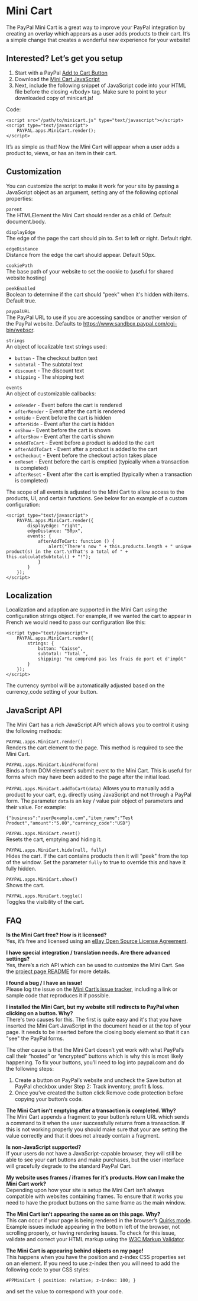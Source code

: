 Mini Cart
=========

The PayPal Mini Cart is a great way to improve your PayPal integration by creating an overlay which appears as a user adds products to their cart. It’s a simple change that creates a wonderful new experience for your website!



Interested? Let’s get you setup
-------------------------------

1. Start with a PayPal [Add to Cart Button](https://www.sandbox.paypal.com/cgi-bin/webscr?cmd=p/xcl/web-accept-to-sc-button-outside)
2. Download the [Mini Cart JavaScript](https://github.com/jeffharrell/MiniCart/archives/master)
3. Next, include the following snippet of JavaScript code into your HTML file before the closing &lt;/body&gt; tag. Make sure to point to your downloaded copy of minicart.js!

Code: 

    <script src="/path/to/minicart.js" type="text/javascript"></script>
    <script type="text/javascript">
        PAYPAL.apps.MiniCart.render();
    </script>

It’s as simple as that! Now the Mini Cart will appear when a user adds a product to, views, or has an item in their cart.



Customization
-------------

You can customize the script to make it work for your site by passing a JavaScript object as an argument, setting any of the following optional properties:

`parent`  
The HTMLElement the Mini Cart should render as a child of. Default document.body.

`displayEdge`  
The edge of the page the cart should pin to. Set to left or right. Default right.

`edgeDistance`  
Distance from the edge the cart should appear. Default 50px.

`cookiePath`  
The base path of your website to set the cookie to (useful for shared website hosting)

`peekEnabled`  
Boolean to determine if the cart should "peek" when it's hidden with items. Default true.

`paypalURL`  
The PayPal URL to use if you are accessing sandbox or another version of the PayPal website. Defaults to https://www.sandbox.paypal.com/cgi-bin/webscr.

`strings`  
An object of localizable text strings used:  

* `button` - The checkout button text
* `subtotal` - The subtotal text  
* `discount` - The discount text  
* `shipping` - The shipping text  

`events`  
An object of customizable callbacks:  

* `onRender` - Event before the cart is rendered  
* `afterRender` - Event after the cart is rendered  
* `onHide` - Event before the cart is hidden  
* `afterHide` - Event after the cart is hidden  
* `onShow` - Event before the cart is shown  
* `afterShow` - Event after the cart is shown  
* `onAddToCart` - Event before a product is added to the cart  
* `afterAddToCart` - Event after a product is added to the cart  
* `onCheckout` - Event before the checkout action takes place  
* `onReset` - Event before the cart is emptied (typically when a transaction is completed)  
* `afterReset` - Event after the cart is emptied (typically when a transaction is completed)  

The scope of all events is adjusted to the Mini Cart to allow access to the products, UI, and certain functions. See below for an example of a custom configuration:

    <script type="text/javascript">
        PAYPAL.apps.MiniCart.render({
            displayEdge: "right",
            edgeDistance: "50px",
			events: {
				afterAddToCart: function () {
					alert("There's now " + this.products.length + " unique product(s) in the cart.\nThat's a total of " + this.calculateSubtotal() + "!");
				}
			}
        });
    </script> 



Localization
------------

Localization and adaption are supported in the Mini Cart using the configuration strings object. For example, if we wanted the cart to appear in French we would need to pass our configuration like this:

    <script type="text/javascript"> 
        PAYPAL.apps.MiniCart.render({
            strings: {
                button: "Caisse",  
                subtotal: "Total ",
                shipping: "ne comprend pas les frais de port et d'impôt" 	
            }
        });
    </script>

The currency symbol will be automatically adjusted based on the currency_code setting of your button.



JavaScript API
--------------

The Mini Cart has a rich JavaScript API which allows you to control it using the following methods:

`PAYPAL.apps.MiniCart.render()`  
Renders the cart element to the page. This method is required to see the Mini Cart.

`PAYPAL.apps.MiniCart.bindForm(form)`  
Binds a form DOM element's submit event to the Mini Cart. This is useful for forms which may have been added to the page after the initial load. 

`PAYPAL.apps.MiniCart.addToCart(data)` 
Allows you to manually add a product to your cart, e.g. directly using JavaScript and not through a PayPal form. The parameter `data` is an key / value pair object of parameters and their value. For example: 

    {"business":"user@example.com","item_name":"Test Product","amount":"5.00","currency_code":"USD"}

`PAYPAL.apps.MiniCart.reset()`  
Resets the cart, emptying and hiding it.

`PAYPAL.apps.MiniCart.hide(null, fully)`  
Hides the cart. If the cart contains products then it will "peek" from the top of the window. Set the parameter `fully` to true to override this and have it fully hidden.

`PAYPAL.apps.MiniCart.show()`  
Shows the cart.

`PAYPAL.apps.MiniCart.toggle()`  
Toggles the visibility of the cart.



FAQ
---

**Is the Mini Cart free? How is it licensed?**  
Yes, it’s free and licensed using an [eBay Open Source License Agreement](https://github.com/jeffharrell/MiniCart/raw/master/LICENSE).

**I have special integration / translation needs. Are there advanced settings?**  
Yes, there’s a rich API which can be used to customize the Mini Cart. See the [project page README](https://github.com/jeffharrell/MiniCart#readme) for more details.

**I found a bug / I have an issue!**  
Please log the issue on the [Mini Cart’s issue tracker](https://github.com/jeffharrell/MiniCart/issues), including a link or sample code that reproduces it if possible.

**I installed the Mini Cart, but my website still redirects to PayPal when clicking on a button. Why?**  
There's two causes for this. The first is quite easy and it's that you have inserted the Mini Cart JavaScript in the document head or at the top of your page. It needs to be inserted before the closing body element so that it can "see" the PayPal forms.

The other cause is that the Mini Cart doesn’t yet work with what PayPal’s call their “hosted” or “encrypted” buttons which is why this is most likely happening. To fix your buttons, you’ll need to log into paypal.com and do the following steps:

1. Create a button on PayPal’s website and uncheck the Save button at PayPal checkbox under Step 2: Track inventory, profit & loss.
2. Once you’ve created the button click Remove code protection before copying your button’s code.

**The Mini Cart isn’t emptying after a transaction is completed. Why?**  
The Mini Cart appends a fragment to your button’s return URL which sends a command to it when the user successfully returns from a transaction. If this is not working properly you should make sure that your are setting the value correctly and that it does not already contain a fragment.

**Is non-JavaScript supported?**  
If your users do not have a JavaScript-capable browser, they will still be able to see your cart buttons and make purchases, but the user interface will gracefully degrade to the standard PayPal Cart.

**My website uses frames / iframes for it’s products. How can I make the Mini Cart work?**  
Depending upon how your site is setup the Mini Cart isn’t always compatible with websites containing frames. To ensure that it works you need to have the product buttons on the same frame as the main window.

**The Mini Cart isn’t appearing the same as on this page. Why?**  
This can occur if your page is being rendered in the browser’s [Quirks mode](http://en.wikipedia.org/wiki/Quirks_mode). Example issues include appearing in the bottom left of the browser, not scrolling properly, or having rendering issues. To check for this issue, validate and correct your HTML markup using the [W3C Markup Validator](http://validator.w3.org/).

**The Mini Cart is appearing behind objects on my page!**  
This happens when you have the position and z-index CSS properties set on an element. If you need to use z-index then you will need to add the following code to your CSS styles:

    #PPMiniCart { position: relative; z-index: 100; }

and set the value to correspond with your code.

